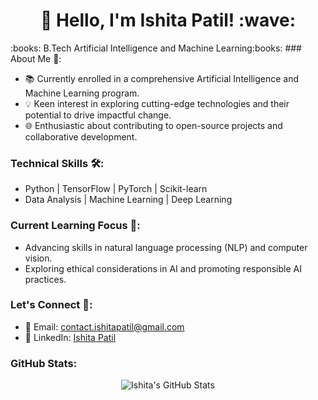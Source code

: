 <h1 align="center">👋 Hello, I'm Ishita Patil! :wave:</h1
                                                      
<h2 align="center">:books: B.Tech Artificial Intelligence and Machine Learning:books:</h2>
### About Me 🚀:

- 📚 Currently enrolled in a comprehensive Artificial Intelligence and Machine Learning program.
- 💡 Keen interest in exploring cutting-edge technologies and their potential to drive impactful change.
- 🌐 Enthusiastic about contributing to open-source projects and collaborative development.

### Technical Skills 🛠️:

- Python | TensorFlow | PyTorch | Scikit-learn
- Data Analysis | Machine Learning | Deep Learning

### Current Learning Focus 🌱:

- Advancing skills in natural language processing (NLP) and computer vision.
- Exploring ethical considerations in AI and promoting responsible AI practices.

### Let's Connect 🤝:

- 📧 Email: contact.ishitapatil@gmail.com
- 💼 LinkedIn: [Ishita Patil](https://www.linkedin.com/in/ishitapatil03/)

### GitHub Stats:
<p align="center">
  <img src="https://github-readme-stats.vercel.app/api?username=ishitapatil08&show_icons=true&theme=radical" alt="Ishita's GitHub Stats">
</p>
